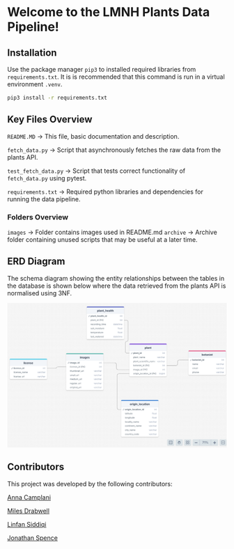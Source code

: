 # Welcome to the LMNH Plants Data Pipeline!


## Installation

Use the package manager `pip3` to installed required libraries from `requirements.txt`. It is is recommended that this command is run in a virtual environment `.venv`.

```bash
pip3 install -r requirements.txt
```
## Key Files Overview

`README.MD` -> This file, basic documentation and description.

`fetch_data.py` -> Script that asynchronously fetches the raw data from the plants API.

`test_fetch_data.py` -> Script that tests correct functionality of `fetch_data.py` using pytest.

`requirements.txt` -> Required python libraries and dependencies for running the data pipeline.

### Folders Overview
`images` -> Folder contains images used in README.md
`archive` -> Archive folder containing unused scripts that may be useful at a later time.
## ERD Diagram

The schema diagram showing the entity relationships between the tables in the database is shown below where the data retrieved from the plants API is normalised using 3NF.

![ERD_DIAGRAM](images/ERD_diagram.png)

## Contributors

This project was developed by the following contributors:

[Anna Camplani](https://github.com/annac02)

[Miles Drabwell](https://github.com/MilesDrabwell)

[Linfan Siddiqi](https://github.com/LinfanS)

[Jonathan Spence](https://github.com/HighestAuto)